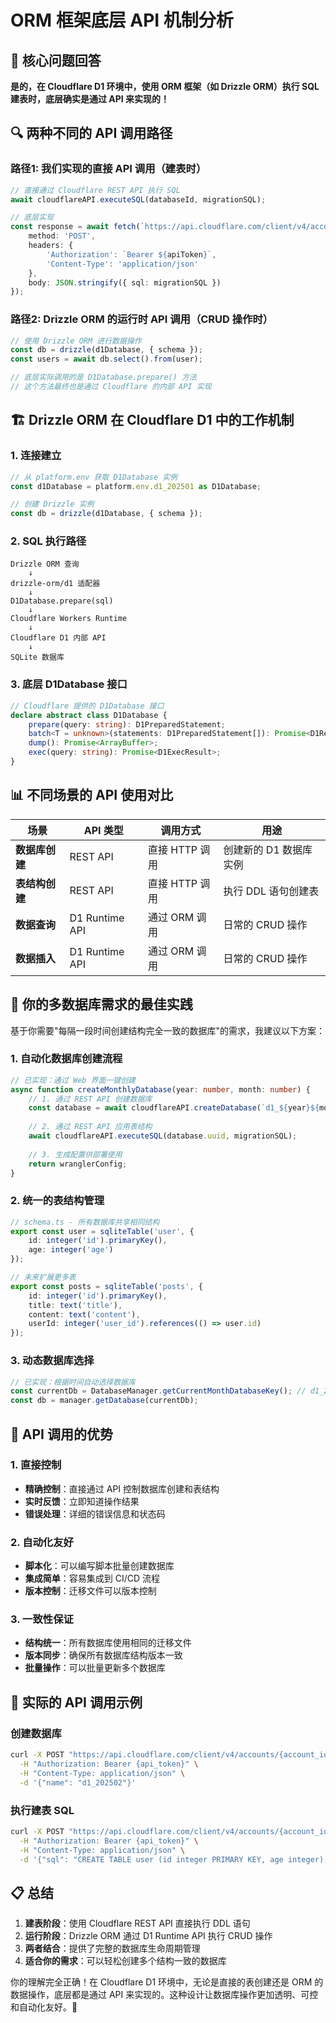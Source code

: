 # ORM 框架底层 API 机制分析

## 🎯 核心问题回答

**是的，在 Cloudflare D1 环境中，使用 ORM 框架（如 Drizzle ORM）执行 SQL 建表时，底层确实是通过 API 来实现的！**

## 🔍 两种不同的 API 调用路径

### 路径1: 我们实现的直接 API 调用（建表时）
```typescript
// 直接通过 Cloudflare REST API 执行 SQL
await cloudflareAPI.executeSQL(databaseId, migrationSQL);

// 底层实现
const response = await fetch(`https://api.cloudflare.com/client/v4/accounts/${accountId}/d1/database/${databaseId}/query`, {
    method: 'POST',
    headers: {
        'Authorization': `Bearer ${apiToken}`,
        'Content-Type': 'application/json'
    },
    body: JSON.stringify({ sql: migrationSQL })
});
```

### 路径2: Drizzle ORM 的运行时 API 调用（CRUD 操作时）
```typescript
// 使用 Drizzle ORM 进行数据操作
const db = drizzle(d1Database, { schema });
const users = await db.select().from(user);

// 底层实际调用的是 D1Database.prepare() 方法
// 这个方法最终也是通过 Cloudflare 的内部 API 实现
```

## 🏗️ Drizzle ORM 在 Cloudflare D1 中的工作机制

### 1. 连接建立
```typescript
// 从 platform.env 获取 D1Database 实例
const d1Database = platform.env.d1_202501 as D1Database;

// 创建 Drizzle 实例
const db = drizzle(d1Database, { schema });
```

### 2. SQL 执行路径
```
Drizzle ORM 查询
    ↓
drizzle-orm/d1 适配器
    ↓
D1Database.prepare(sql)
    ↓
Cloudflare Workers Runtime
    ↓
Cloudflare D1 内部 API
    ↓
SQLite 数据库
```

### 3. 底层 D1Database 接口
```typescript
// Cloudflare 提供的 D1Database 接口
declare abstract class D1Database {
    prepare(query: string): D1PreparedStatement;
    batch<T = unknown>(statements: D1PreparedStatement[]): Promise<D1Result<T>[]>;
    dump(): Promise<ArrayBuffer>;
    exec(query: string): Promise<D1ExecResult>;
}
```

## 📊 不同场景的 API 使用对比

| 场景 | API 类型 | 调用方式 | 用途 |
|------|----------|----------|------|
| **数据库创建** | REST API | 直接 HTTP 调用 | 创建新的 D1 数据库实例 |
| **表结构创建** | REST API | 直接 HTTP 调用 | 执行 DDL 语句创建表 |
| **数据查询** | D1 Runtime API | 通过 ORM 调用 | 日常的 CRUD 操作 |
| **数据插入** | D1 Runtime API | 通过 ORM 调用 | 日常的 CRUD 操作 |

## 🔄 你的多数据库需求的最佳实践

基于你需要"每隔一段时间创建结构完全一致的数据库"的需求，我建议以下方案：

### 1. 自动化数据库创建流程
```typescript
// 已实现：通过 Web 界面一键创建
async function createMonthlyDatabase(year: number, month: number) {
    // 1. 通过 REST API 创建数据库
    const database = await cloudflareAPI.createDatabase(`d1_${year}${month}`);
    
    // 2. 通过 REST API 应用表结构
    await cloudflareAPI.executeSQL(database.uuid, migrationSQL);
    
    // 3. 生成配置供部署使用
    return wranglerConfig;
}
```

### 2. 统一的表结构管理
```typescript
// schema.ts - 所有数据库共享相同结构
export const user = sqliteTable('user', {
    id: integer('id').primaryKey(),
    age: integer('age')
});

// 未来扩展更多表
export const posts = sqliteTable('posts', {
    id: integer('id').primaryKey(),
    title: text('title'),
    content: text('content'),
    userId: integer('user_id').references(() => user.id)
});
```

### 3. 动态数据库选择
```typescript
// 已实现：根据时间自动选择数据库
const currentDb = DatabaseManager.getCurrentMonthDatabaseKey(); // d1_202501
const db = manager.getDatabase(currentDb);
```

## 🚀 API 调用的优势

### 1. 直接控制
- **精确控制**：直接通过 API 控制数据库创建和表结构
- **实时反馈**：立即知道操作结果
- **错误处理**：详细的错误信息和状态码

### 2. 自动化友好
- **脚本化**：可以编写脚本批量创建数据库
- **集成简单**：容易集成到 CI/CD 流程
- **版本控制**：迁移文件可以版本控制

### 3. 一致性保证
- **结构统一**：所有数据库使用相同的迁移文件
- **版本同步**：确保所有数据库结构版本一致
- **批量操作**：可以批量更新多个数据库

## 🔧 实际的 API 调用示例

### 创建数据库
```bash
curl -X POST "https://api.cloudflare.com/client/v4/accounts/{account_id}/d1/database" \
  -H "Authorization: Bearer {api_token}" \
  -H "Content-Type: application/json" \
  -d '{"name": "d1_202502"}'
```

### 执行建表 SQL
```bash
curl -X POST "https://api.cloudflare.com/client/v4/accounts/{account_id}/d1/database/{database_id}/query" \
  -H "Authorization: Bearer {api_token}" \
  -H "Content-Type: application/json" \
  -d '{"sql": "CREATE TABLE user (id integer PRIMARY KEY, age integer);"}'
```

## 📋 总结

1. **建表阶段**：使用 Cloudflare REST API 直接执行 DDL 语句
2. **运行阶段**：Drizzle ORM 通过 D1 Runtime API 执行 CRUD 操作
3. **两者结合**：提供了完整的数据库生命周期管理
4. **适合你的需求**：可以轻松创建多个结构一致的数据库

你的理解完全正确！在 Cloudflare D1 环境中，无论是直接的表创建还是 ORM 的数据操作，底层都是通过 API 来实现的。这种设计让数据库操作更加透明、可控和自动化友好。🎯
